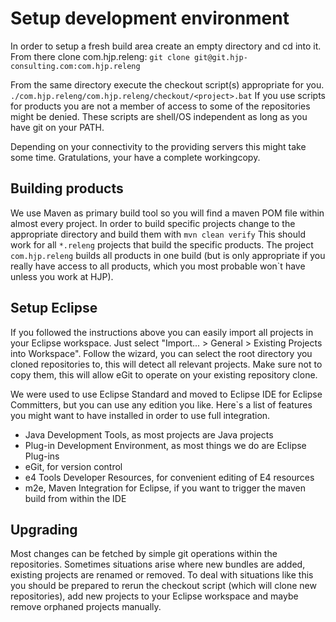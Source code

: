Setup development environment
=============================
In order to setup a fresh build area create an empty directory and cd into it.
From there clone com.hjp.releng:
`git clone git@git.hjp-consulting.com:com.hjp.releng`

From the same directory execute the checkout script(s) appropriate for you.
`./com.hjp.releng/com.hjp.releng/checkout/<project>.bat`
If you use scripts for products you are not a member of access to some of the repositories might be denied.
These scripts are shell/OS independent as long as you have git on your PATH.

Depending on your connectivity to the providing servers this might take some time.
Gratulations, your have a complete workingcopy.


Building products
-----------------
We use Maven as primary build tool so you will find a maven POM file within almost every project.
In order to build specific projects change to the appropriate directory and build them with
`mvn clean verify`
This should work for all `*.releng` projects that build the specific products. The project `com.hjp.releng` builds all products in one build (but is only appropriate if you really have access to all products, which you most probable won`t have unless you work at HJP).

Setup Eclipse
-------------
If you followed the instructions above you can easily import all projects in your Eclipse workspace. Just select "Import... > General > Existing Projects into Workspace". Follow the wizard, you can select the root directory you cloned repositories to, this will detect all relevant projects. Make sure not to copy them, this will allow eGit to operate on your existing repository clone.

We were used to use Eclipse Standard and moved to Eclipse IDE for Eclipse Committers, but you can use any edition you like. Here`s a list of features you might want to have installed in order to use full integration.
- Java Development Tools, as most projects are Java projects
- Plug-in Development Environment, as most things we do are Eclipse Plug-ins
- eGit, for version control
- e4 Tools Developer Resources, for convenient editing of E4 resources
- m2e, Maven Integration for Eclipse, if you want to trigger the maven build from within the IDE

Upgrading
---------
Most changes can be fetched by simple git operations within the repositories.
Sometimes situations arise where new bundles are added, existing projects are renamed or removed. To deal with situations like this you should be prepared to rerun the checkout script (which will clone new repositories), add new projects to your Eclipse workspace and maybe remove orphaned projects manually.

